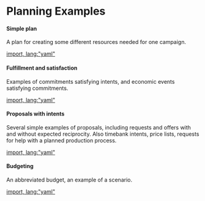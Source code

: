 # Planning Examples

#### Simple plan

A plan for creating some different resources needed for one campaign.

[import, lang:"yaml"](../../examples/simple-plan.yaml)

#### Fulfillment and satisfaction

Examples of commitments satisfying intents, and economic events satisfying commitments.

[import, lang:"yaml"](../../examples/fulfill-satisfy.yaml)

#### Proposals with intents

Several simple examples of proposals, including requests and offers with and without expected reciprocity.  Also timebank intents, price lists, requests for help with a planned production process.

[import, lang:"yaml"](../../examples/simple-proposals.yaml)

#### Budgeting

An abbreviated budget, an example of a scenario.

[import, lang:"yaml"](../../examples/budget.yaml)
